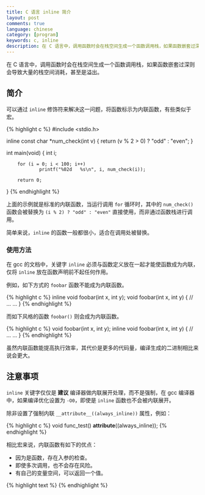```yaml
---
title: C 语言 inline 简介
layout: post
comments: true
language: chinese
category: [program]
keywords: c, inline
description: 在 C 语言中，调用函数时会在栈空间生成一个函数调用栈，如果函数嵌套过深则会导致大量的栈空间消耗，甚至是溢出。
---
```


在 C 语言中，调用函数时会在栈空间生成一个函数调用栈，如果函数嵌套过深则会导致大量的栈空间消耗，甚至是溢出。

<!-- more -->

## 简介

可以通过 `inline` 修饰符来解决这一问题，将函数标示为内联函数，有些类似于宏。

{% highlight c %}
#include <stdio.h>

inline const char *num_check(int v)
{
        return (v % 2 > 0) ? "odd" : "even";
}

int main(void)
{
        int i;

        for (i = 0; i < 100; i++)
                printf("%02d   %s\n", i, num_check(i));

        return 0;
}
{% endhighlight %}

上面的示例就是标准的内联函数，当运行调用 `for` 循环时，其中的 `num_check()` 函数会被替换为 `(i % 2) ? "odd" : "even"` 直接使用，而非通过函数栈进行调用。

简单来说，`inline` 的函数一般都很小，适合在调用处被替换。

### 使用方法

在 gcc 的文档中，关键字 `inline` 必须与函数定义放在一起才能使函数成为内联，仅将 `inline` 放在函数声明前不起任何作用。

例如，如下方式的 `foobar` 函数不能成为内联函数。

{% highlight c %}
inline void foobar(int x, int y);
void foobar(int x, int y)
{
	// ... ...
}
{% endhighlight %}

而如下风格的函数 `foobar()` 则会成为内联函数。

{% highlight c %}
void foobar(int x, int y);
inline void foobar(int x, int y)
{
	// ... ...
}
{% endhighlight %}

虽然内联函数能提高执行效率，其代价是更多的代码量，编译生成的二进制相比来说会更大。

## 注意事项

`inline` 关键字仅仅是 **建议** 编译器做内联展开处理，而不是强制，在 gcc 编译器中，如果编译优化设置为 `-O0`，即使是 `inline` 函数也不会被内联展开。

除非设置了强制内联 `__attribute__((always_inline))` 属性，例如：

{% highlight c %}
void func_test() __attribute__((always_inline));
{% endhighlight %}

相比宏来说，内联函数有如下的优点：

* 因为是函数，存在入参的检查。
* 即使多次调用，也不会存在风险。
* 有自己的变量空间，可以返回一个值。


{% highlight text %}
{% endhighlight %}
